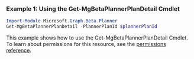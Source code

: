 ### Example 1: Using the Get-MgBetaPlannerPlanDetail Cmdlet
```powershell
Import-Module Microsoft.Graph.Beta.Planner
Get-MgBetaPlannerPlanDetail -PlannerPlanId $plannerPlanId
```
This example shows how to use the Get-MgBetaPlannerPlanDetail Cmdlet.
To learn about permissions for this resource, see the [permissions reference](/graph/permissions-reference).
